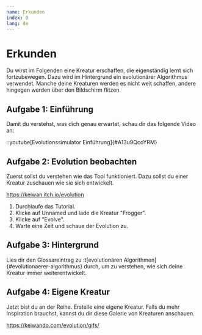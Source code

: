 ```yaml
---
name: Erkunden
index: 0
lang: de
---
```


# Erkunden

Du wirst im Folgenden eine Kreatur erschaffen, die eigenständig lernt sich fortzubewegen. Dazu wird im Hintergrund ein evolutionärer Algorithmus verwendet. Manche deine Kreaturen werden es nicht weit schaffen, andere hingegen werden über den Bildschirm flitzen.

## Aufgabe 1: Einführung

Damit du verstehst, was dich genau erwartet, schau dir das folgende Video an:

::youtube[Evolutionssimulator Einführung]{#A13u9QcoYRM}

## Aufgabe 2: Evolution beobachten

Zuerst sollst du verstehen wie das Tool funktioniert. Dazu sollst du einer Kreatur zuschauen wie sie sich entwickelt.

https://keiwan.itch.io/evolution

1. Durchlaufe das Tutorial.
2. Klicke auf Unnamed und lade die Kreatur "Frogger".
3. Klicke auf "Evolve".
4. Warte eine Zeit und schaue der Evolution zu.

## Aufgabe 3: Hintergrund

Lies dir den Glossareintrag zu :t[evolutionären Algorithmen]{#evolutionaerer-algorithmus} durch, um zu verstehen, wie sich deine Kreatur immer weiterentwickelt.

## Aufgabe 4: Eigene Kreatur

Jetzt bist du an der Reihe. Erstelle eine eigene Kreatur. Falls du mehr Inspiration brauchst, kannst du dir diese Galerie von Kreaturen anschauen.

https://keiwando.com/evolution/gifs/